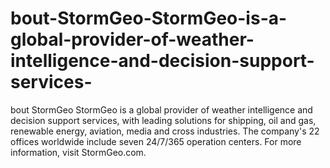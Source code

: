 # bout-StormGeo-StormGeo-is-a-global-provider-of-weather-intelligence-and-decision-support-services-
bout StormGeo  StormGeo is a global provider of weather intelligence and decision support services, with leading solutions for shipping, oil and gas, renewable energy, aviation, media and cross industries. The company's 22 offices worldwide include seven 24/7/365 operation centers. For more information, visit StormGeo.com.
